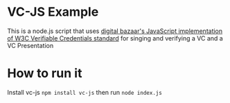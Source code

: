 # VC-JS Example
This is a node.js script that uses [digital bazaar's JavaScript implementation of W3C Verifiable Credentials standard](https://github.com/digitalbazaar/vc-js)
for singing and verifying a VC and a VC Presentation

# How to run it
Install vc-js `npm install vc-js` then run `node index.js`
